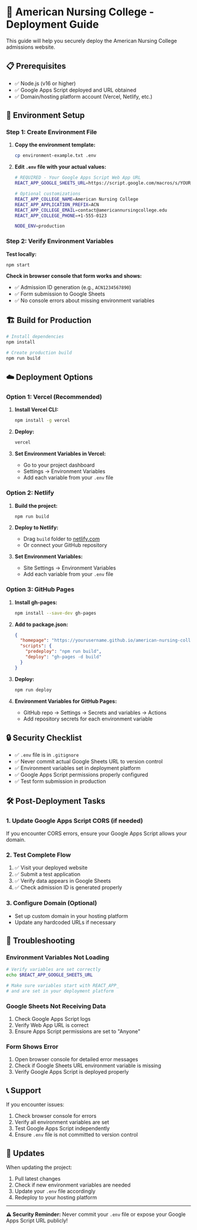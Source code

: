 # 🚀 American Nursing College - Deployment Guide

This guide will help you securely deploy the American Nursing College admissions website.

## 📋 Prerequisites

- ✅ Node.js (v16 or higher)
- ✅ Google Apps Script deployed and URL obtained
- ✅ Domain/hosting platform account (Vercel, Netlify, etc.)

## 🔐 Environment Setup

### Step 1: Create Environment File

1. **Copy the environment template:**
   ```bash
   cp environment-example.txt .env
   ```

2. **Edit `.env` file with your actual values:**
   ```bash
   # REQUIRED - Your Google Apps Script Web App URL
   REACT_APP_GOOGLE_SHEETS_URL=https://script.google.com/macros/s/YOUR_ACTUAL_SCRIPT_ID/exec
   
   # Optional customizations
   REACT_APP_COLLEGE_NAME=American Nursing College
   REACT_APP_APPLICATION_PREFIX=ACN
   REACT_APP_COLLEGE_EMAIL=contact@americannursingcollege.edu
   REACT_APP_COLLEGE_PHONE=+1-555-0123
   
   NODE_ENV=production
   ```

### Step 2: Verify Environment Variables

**Test locally:**
```bash
npm start
```

**Check in browser console that form works and shows:**
- ✅ Admission ID generation (e.g., `ACN1234567890`)
- ✅ Form submission to Google Sheets
- ✅ No console errors about missing environment variables

## 🏗️ Build for Production

```bash
# Install dependencies
npm install

# Create production build
npm run build
```

## ☁️ Deployment Options

### Option 1: Vercel (Recommended)

1. **Install Vercel CLI:**
   ```bash
   npm install -g vercel
   ```

2. **Deploy:**
   ```bash
   vercel
   ```

3. **Set Environment Variables in Vercel:**
   - Go to your project dashboard
   - Settings → Environment Variables
   - Add each variable from your `.env` file

### Option 2: Netlify

1. **Build the project:**
   ```bash
   npm run build
   ```

2. **Deploy to Netlify:**
   - Drag `build` folder to [netlify.com](https://netlify.com)
   - Or connect your GitHub repository

3. **Set Environment Variables:**
   - Site Settings → Environment Variables
   - Add each variable from your `.env` file

### Option 3: GitHub Pages

1. **Install gh-pages:**
   ```bash
   npm install --save-dev gh-pages
   ```

2. **Add to package.json:**
   ```json
   {
     "homepage": "https://yourusername.github.io/american-nursing-college",
     "scripts": {
       "predeploy": "npm run build",
       "deploy": "gh-pages -d build"
     }
   }
   ```

3. **Deploy:**
   ```bash
   npm run deploy
   ```

4. **Environment Variables for GitHub Pages:**
   - GitHub repo → Settings → Secrets and variables → Actions
   - Add repository secrets for each environment variable

## 🔒 Security Checklist

- ✅ `.env` file is in `.gitignore`
- ✅ Never commit actual Google Sheets URL to version control
- ✅ Environment variables set in deployment platform
- ✅ Google Apps Script permissions properly configured
- ✅ Test form submission in production

## 🛠️ Post-Deployment Tasks

### 1. Update Google Apps Script CORS (if needed)
If you encounter CORS errors, ensure your Google Apps Script allows your domain.

### 2. Test Complete Flow
1. ✅ Visit your deployed website
2. ✅ Submit a test application
3. ✅ Verify data appears in Google Sheets
4. ✅ Check admission ID is generated properly

### 3. Configure Domain (Optional)
- Set up custom domain in your hosting platform
- Update any hardcoded URLs if necessary

## 🐛 Troubleshooting

### Environment Variables Not Loading
```bash
# Verify variables are set correctly
echo $REACT_APP_GOOGLE_SHEETS_URL

# Make sure variables start with REACT_APP_
# and are set in your deployment platform
```

### Google Sheets Not Receiving Data
1. Check Google Apps Script logs
2. Verify Web App URL is correct
3. Ensure Apps Script permissions are set to "Anyone"

### Form Shows Error
1. Open browser console for detailed error messages
2. Check if Google Sheets URL environment variable is missing
3. Verify Google Apps Script is deployed properly

## 📞 Support

If you encounter issues:
1. Check browser console for errors
2. Verify all environment variables are set
3. Test Google Apps Script independently
4. Ensure `.env` file is not committed to version control

## 🔄 Updates

When updating the project:
1. Pull latest changes
2. Check if new environment variables are needed
3. Update your `.env` file accordingly
4. Redeploy to your hosting platform

---

**⚠️ Security Reminder:** Never commit your `.env` file or expose your Google Apps Script URL publicly! 